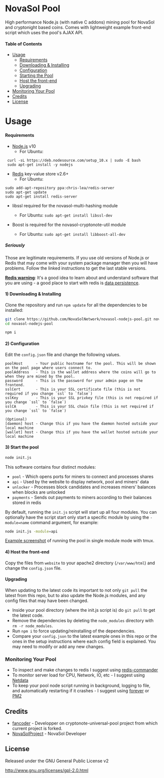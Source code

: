 NovaSol Pool
======================

High performance Node.js (with native C addons) mining pool for NovaSol and cryptonight based coins. Comes with lightweight example front-end script which uses the pool's AJAX API.


#### Table of Contents
* [Usage](#usage)
  * [Requirements](#requirements)
  * [Downloading & Installing](#1-downloading--installing)
  * [Configuration](#2-configuration)
  * [Starting the Pool](#3-start-the-pool)
  * [Host the front-end](#4-host-the-front-end)
  * [Upgrading](#upgrading)
* [Monitoring Your Pool](#monitoring-your-pool)
* [Credits](#credits)
* [License](#license)


Usage
===

#### Requirements
* [Node.js](http://nodejs.org/) v10
  * For Ubuntu: 
 ```
  curl -sL https://deb.nodesource.com/setup_10.x | sudo -E bash
  sudo apt-get install -y nodejs
```
* [Redis](http://redis.io/) key-value store v2.6+ 
  * For Ubuntu: 
```
sudo add-apt-repository ppa:chris-lea/redis-server
sudo apt-get update
sudo apt-get install redis-server
 ```
* libssl required for the novasol-multi-hashing module
  * For Ubuntu: `sudo apt-get install libssl-dev`

* Boost is required for the novasol-cryptonote-util module
  * For Ubuntu: `sudo apt-get install libboost-all-dev`


##### Seriously
Those are legitimate requirements. If you use old versions of Node.js or Redis that may come with your system package manager then you will have problems. Follow the linked instructions to get the last stable versions.

[**Redis warning**](http://redis.io/topics/security): It's a good idea to learn about and understand software that
you are using - a good place to start with redis is [data persistence](http://redis.io/topics/persistence).

#### 1) Downloading & Installing


Clone the repository and run `npm update` for all the dependencies to be installed:

```bash
git clone https://github.com/NovaSolNetwork/novasol-nodejs-pool.git novasol-nodejs-pool
cd novasol-nodejs-pool

npm i
```

#### 2) Configuration

Edit the `config.json` file and change the following values.
```
poolHost      - Your public hostname for the pool. This will be shown on the pool page where users connect to.
poolAddress   - This is the wallet address where the coins will go to when they are mined by the pool.
password      - This is the password for your admin page on the frontend.
sslCert       - This is your SSL certificate file (this is not required if you change `ssl` to `false`)
sslKey        - This is your SSL privkey file (this is not required if you change `ssl` to `false`)
sslCA         - This is your SSL chain file (this is not required if you change `ssl` to `false`)

(Optional)
[daemon] host - Change this if you have the daemon hosted outside your local machine
[wallet] host - Change this if you have the wallet hosted outside your local machine
```

#### 3) Start the pool

```bash
node init.js
```

This software contains four distinct modules:
* `pool` - Which opens ports for miners to connect and processes shares
* `api` - Used by the website to display network, pool and miners' data
* `unlocker` - Processes block candidates and increases miners' balances when blocks are unlocked
* `payments` - Sends out payments to miners according to their balances stored in redis


By default, running the `init.js` script will start up all four modules. You can optionally have the script start
only start a specific module by using the `-module=name` command argument, for example:

```bash
node init.js -module=api
```

[Example screenshot](http://i.imgur.com/SEgrI3b.png) of running the pool in single module mode with tmux.

#### 4) Host the front-end

Copy the files from `website` to your apache2 directory (`/var/www/html`) and change the `config.json` file.

#### Upgrading
When updating to the latest code its important to not only `git pull` the latest from this repo, but to also update
the Node.js modules, and any config files that may have been changed.
* Inside your pool directory (where the init.js script is) do `git pull` to get the latest code.
* Remove the dependencies by deleting the `node_modules` directory with `rm -r node_modules`.
* Run `npm i` to force updating/reinstalling of the dependencies.
* Compare your `config.json` to the latest example ones in this repo or the ones in the setup instructions where each config field is explained. You may need to modify or add any new changes.


### Monitoring Your Pool

* To inspect and make changes to redis I suggest using [redis-commander](https://github.com/joeferner/redis-commander)
* To monitor server load for CPU, Network, IO, etc - I suggest using [Netdata](https://github.com/firehol/netdata)
* To keep your pool node script running in background, logging to file, and automatically restarting if it crashes - I suggest using [forever](https://github.com/nodejitsu/forever) or [PM2](https://github.com/Unitech/pm2)


Credits
---------

* [fancoder](//github.com/fancoder) - Developper on cryptonote-universal-pool project from which current project is forked.
* [NovaSolProject](//github.com/NovaSolProject) - NovaSol Developer

License
-------
Released under the GNU General Public License v2

http://www.gnu.org/licenses/gpl-2.0.html
